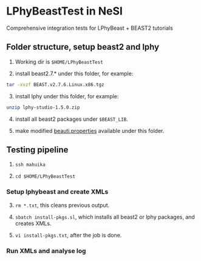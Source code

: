 # LPhyBeastTest in NeSI

Comprehensive integration tests for LPhyBeast + BEAST2 tutorials

## Folder structure, setup beast2 and lphy

1. Working dir is `$HOME/LPhyBeastTest`

2. install beast2.7.* under this folder, for example:

```bash
tar -xvzf BEAST.v2.7.6.Linux.x86.tgz
```

3. install lphy under this folder, for example:

```bash
unzip lphy-studio-1.5.0.zip
```

4. install all beast2 packages under `$BEAST_LIB`.

5. make modified [beauti.properties](./beauti.properties) available under this folder.


## Testing pipeline

1. `ssh mahuika`

2. `cd $HOME/LPhyBeastTest`

### Setup lphybeast and create XMLs

3. `rm *.txt`, this cleans previous output.

4. `sbatch install-pkgs.sl`, which installs all beast2 or lphy packages, and creates XMLs.

5. `vi install-pkgs.txt`, after the job is done.

### Run XMLs and analyse log



